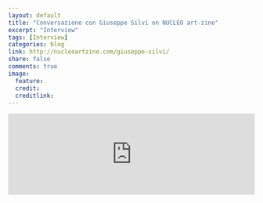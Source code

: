 ```yaml
---
layout: default
title: "Conversazione con Giuseppe Silvi on NUCLEO art-zine"
excerpt: "Interview"
tags: [Interview]
categories: blog
link: http://nucleoartzine.com/giuseppe-silvi/
share: false
comments: true
image:
  feature: 
  credit: 
  creditlink: 
---
```


<iframe width="100%"
  height="166"
  scrolling="no"
  frameborder="no"
  src="https://w.soundcloud.com/player/?url=https%3A//api.soundcloud.com/tracks/142330312&amp;color=90a959&amp;auto_play=false&amp;hide_related=false&amp;show_artwork=true">
</iframe>
